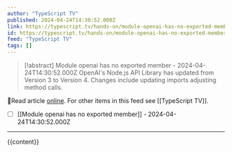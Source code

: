 ```yaml
---
author: "TypeScript TV"
published: 2024-04-24T14:30:52.000Z
link: https://typescript.tv/hands-on/module-openai-has-no-exported-member/
id: https://typescript.tv/hands-on/module-openai-has-no-exported-member/
feed: "TypeScript TV"
tags: []
---
```

> [!abstract] Module openai has no exported member - 2024-04-24T14:30:52.000Z
> OpenAI's Node.js API Library has updated from Version 3 to Version 4. Changes include updating imports adjusting method calls.

🔗Read article [online](https://typescript.tv/hands-on/module-openai-has-no-exported-member/). For other items in this feed see [[TypeScript TV]].

- [ ] [[Module openai has no exported member]] - 2024-04-24T14:30:52.000Z
- - -
{{content}}
